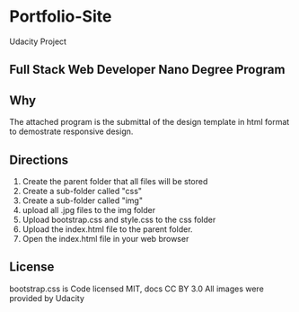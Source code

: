 # Portfolio-Site
Udacity Project
## Full Stack Web Developer Nano Degree Program
## Why
The attached program is the submittal of the design template in html format to demostrate responsive design.
## Directions
1. Create the parent folder that all files will be stored
2. Create a sub-folder called "css"
3. Create a sub-folder called "img"
4. upload all .jpg files to the img folder
5. Upload bootstrap.css and style.css to the css folder
6. Upload the index.html file to the parent folder.
7. Open the index.html file in your web browser
## License
bootstrap.css is Code licensed MIT, docs CC BY 3.0
All images were provided by Udacity
